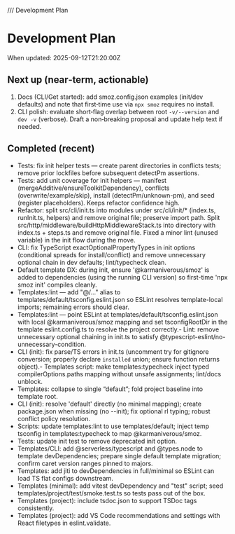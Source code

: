 /// Development Plan

# Development Plan

When updated: 2025-09-12T21:20:00Z

## Next up (near‑term, actionable)

1. Docs (CLI/Get started): add smoz.config.json examples (init/dev defaults) and note that first‑time use via `npx smoz` requires no install.
2. CLI polish: evaluate short‑flag overlap between root `-v/--version` and `dev -v` (verbose). Draft a non‑breaking proposal and update help text if needed.

## Completed (recent)

- Tests: fix init helper tests — create parent directories in conflicts tests; remove prior lockfiles before subsequent detectPm assertions.
- Tests: add unit coverage for init helpers — manifest (mergeAdditive/ensureToolkitDependency), conflicts (overwrite/example/skip), install (detectPm/unknown-pm), and seed (register placeholders). Keeps refactor confidence high.
- Refactor: split src/cli/init.ts into modules under src/cli/init/\* (index.ts, runInit.ts, helpers) and remove original file; preserve import path. Split src/http/middleware/buildHttpMiddlewareStack.ts into directory with index.ts + steps.ts and remove original file. Fixed a minor lint (unused variable) in the init flow during the move.
- CLI: fix TypeScript exactOptionalPropertyTypes in init options (conditional spreads for install/conflict) and remove unnecessary optional chain in dev defaults; lint/typecheck clean.
- Default template DX: during init, ensure '@karmaniverous/smoz' is added to
  dependencies (using the running CLI version) so first-time 'npx smoz init' compiles cleanly.
- Templates:lint — add "@/..." alias to templates/default/tsconfig.eslint.json so
  ESLint resolves template-local imports; remaining errors should clear.
- Templates:lint — point ESLint at templates/default/tsconfig.eslint.json with local @karmaniverous/smoz mapping and set tsconfigRootDir in the template
  eslint.config.ts to resolve the project correctly.- Lint: remove unnecessary optional chaining in init.ts to satisfy
  @typescript-eslint/no-unnecessary-condition.
- CLI (init): fix parse/TS errors in init.ts (uncomment try for gitignore conversion; properly declare `installed` union; ensure function returns
  object).- Templates script: make templates:typecheck inject typed compilerOptions.paths
  mapping without unsafe assignments; lint/docs unblock.
- Templates: collapse to single “default”; fold project baseline into template root.
- CLI (init): resolve 'default' directly (no minimal mapping); create package.json when missing (no --init); fix optional rl typing; robust conflict policy resolution.
- Scripts: update templates:lint to use templates/default; inject temp tsconfig in templates:typecheck to map @karmaniverous/smoz.
- Tests: update init test to remove deprecated init option.
- Templates/CLI: add @serverless/typescript and @types.node to template
  devDependencies; prepare single default template migration; confirm caret version ranges pinned to majors.
- Templates: add jiti to devDependencies in full/minimal so ESLint can load TS flat configs downstream.
- Templates (minimal): add vitest devDependency and "test" script; seed templates/project/test/smoke.test.ts so tests pass out of the box.
- Templates (project): include tsdoc.json to support TSDoc tags consistently.
- Templates (project): add VS Code recommendations and settings with React filetypes in eslint.validate.
